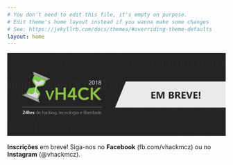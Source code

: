 ```yaml
---
# You don't need to edit this file, it's empty on purpose.
# Edit theme's home layout instead if you wanna make some changes
# See: https://jekyllrb.com/docs/themes/#overriding-theme-defaults
layout: home
---
```


![](/assets/capa.png)

**Inscrições** em breve! Siga-nos no **Facebook** (fb.com/vhackmcz) ou no **Instagram** (@vhackmcz).
